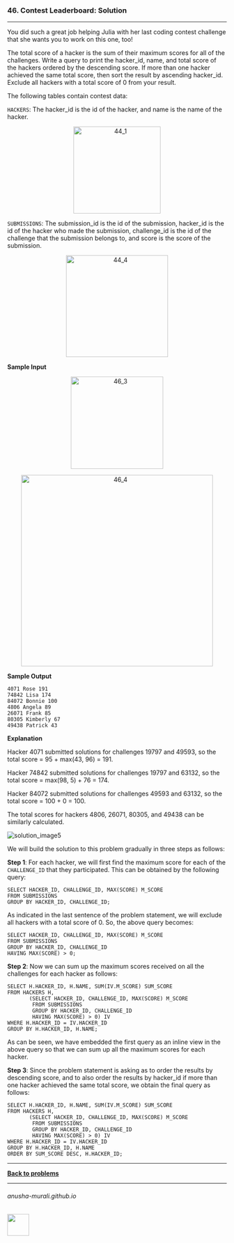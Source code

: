 ### 46. Contest Leaderboard: Solution

---
 You did such a great job helping Julia with her last coding contest challenge that she wants you to work on this one, 
 too!

The total score of a hacker is the sum of their maximum scores for all of the challenges. 
Write a query to print the hacker_id, name, and total score of the hackers ordered by the descending score. 
If more than one hacker achieved the same total score, 
then sort the result by ascending hacker_id. Exclude all hackers with a total score of 0 from your result.
 
The following tables contain contest data:
 
`HACKERS`: The hacker_id is the id of the hacker, and name is the name of the hacker.

<p align="center"> 
<img width="200" alt="44_1" src="https://github.com/user-attachments/assets/c6ffc1de-d6a1-459f-a415-6f4cbebab96e" />
</p>


`SUBMISSIONS`: The submission_id is the id of the submission, hacker_id is the id of the hacker who made the submission, 
challenge_id is the id of the challenge that the submission belongs to, and score is the score of the submission.

<p align="center">
<img width="234" alt="44_4" src="https://github.com/user-attachments/assets/07fd9c9e-2fc2-44bc-97a7-4f8b56d96ffb" />
</p>


**Sample Input**

<p align="center">
<img width="212" alt="46_3" src="https://github.com/user-attachments/assets/d4a2041b-e6a7-4d0d-9ffd-896430c0515a" />
</p>


<p align="center">
<img width="440" alt="46_4" src="https://github.com/user-attachments/assets/1388dc1b-704a-4eb6-9507-a9949a093b5e" />
</p>


**Sample Output**

```
4071 Rose 191
74842 Lisa 174
84072 Bonnie 100
4806 Angela 89
26071 Frank 85
80305 Kimberly 67
49438 Patrick 43
```

**Explanation**

Hacker 4071 submitted solutions for challenges 19797 and 49593, so the total score = 95 + max(43, 96) = 191.

Hacker 74842 submitted solutions for challenges 19797 and 63132, so the total score = max(98, 5) + 76 = 174.

Hacker 84072 submitted solutions for challenges 49593 and 63132, so the total score = 100 + 0 = 100.

The total scores for hackers 4806, 26071, 80305, and 49438 can be similarly calculated.

![solution_image5](https://github.com/user-attachments/assets/82f796e0-28cb-4ef0-bcdc-1a701ce7db53)

We will build the solution to this problem gradually in three steps as follows:

**Step 1**: For each hacker, we will first find the maximum score for each of the `CHALLENGE_ID` that they participated. This can be obtained by the following query:
```
SELECT HACKER_ID, CHALLENGE_ID, MAX(SCORE) M_SCORE
FROM SUBMISSIONS
GROUP BY HACKER_ID, CHALLENGE_ID;
```
As indicated in the last sentence of the problem statement, we will exclude all hackers with a total score of 0. So, the above query becomes:
```
SELECT HACKER_ID, CHALLENGE_ID, MAX(SCORE) M_SCORE
FROM SUBMISSIONS
GROUP BY HACKER_ID, CHALLENGE_ID
HAVING MAX(SCORE) > 0;
```

**Step 2**: Now we can sum up the maximum scores received on all the challenges for each hacker as follows:
```
SELECT H.HACKER_ID, H.NAME, SUM(IV.M_SCORE) SUM_SCORE
FROM HACKERS H, 
       (SELECT HACKER_ID, CHALLENGE_ID, MAX(SCORE) M_SCORE
        FROM SUBMISSIONS
        GROUP BY HACKER_ID, CHALLENGE_ID
        HAVING MAX(SCORE) > 0) IV
WHERE H.HACKER_ID = IV.HACKER_ID
GROUP BY H.HACKER_ID, H.NAME;
```
As can be seen, we have embedded the first query as an inline view in the above query so that we can sum up all the maximum scores for each hacker.

**Step 3**: Since the problem statement is asking as to order the results by descending score, and to also order the results by hacker_id if more than one hacker achieved the same total score, we obtain the final query as follows:
```
SELECT H.HACKER_ID, H.NAME, SUM(IV.M_SCORE) SUM_SCORE
FROM HACKERS H, 
       (SELECT HACKER_ID, CHALLENGE_ID, MAX(SCORE) M_SCORE
        FROM SUBMISSIONS
        GROUP BY HACKER_ID, CHALLENGE_ID
        HAVING MAX(SCORE) > 0) IV
WHERE H.HACKER_ID = IV.HACKER_ID
GROUP BY H.HACKER_ID, H.NAME
ORDER BY SUM_SCORE DESC, H.HACKER_ID;
```
---

**[Back to problems](./problems.md)**

* * *
###### anusha-murali.github.io

<img src="https://github.com/anusha-murali/anusha-murali.github.io/assets/111596338/639243aa-2857-4595-a65a-7852762bb002" width="50" height="50"/>
